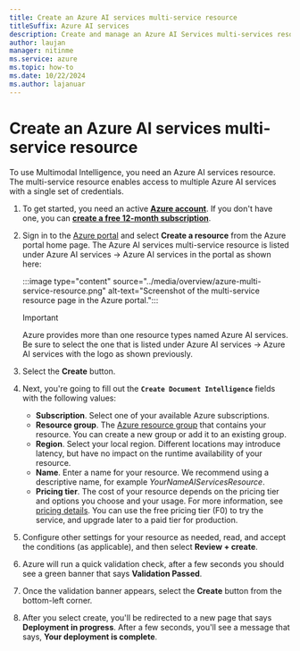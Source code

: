 ```yaml
---
title: Create an Azure AI services multi-service resource
titleSuffix: Azure AI services
description: Create and manage an Azure AI Services multi-services resource for Multimodal Intelligence operations
author: laujan
manager: nitinme
ms.service: azure
ms.topic: how-to
ms.date: 10/22/2024
ms.author: lajanuar
---
```


# Create an Azure AI services multi-service resource


To use Multimodal Intelligence, you need an Azure AI services resource. The multi-service resource enables access to multiple Azure AI services with a single set of credentials.

1. To get started, you need an active [**Azure account**](https://azure.microsoft.com/free/cognitive-services/). If you don't have one, you can [**create a free 12-month subscription**](https://azure.microsoft.com/free/).

1. Sign in to the [Azure portal](https://portal.azure.com) and select **Create a resource** from the Azure portal home page. The Azure AI services multi-service resource is listed under Azure AI services → Azure AI services in the portal as shown here:

    :::image type="content" source="../media/overview/azure-multi-service-resource.png" alt-text="Screenshot of the multi-service resource page in the Azure portal.":::

    > [!IMPORTANT]
    > Azure provides more than one resource types named Azure AI services. Be sure to select the one that is listed under Azure AI services → Azure AI services with the logo as shown previously.

1. Select the **Create** button.

1. Next, you're going to fill out the **`Create Document Intelligence`** fields with the following values:

    * **Subscription**. Select one of your available Azure subscriptions.
    * **Resource group**. The [Azure resource group](/azure/cloud-adoption-framework/govern/resource-consistency/resource-access-management#what-is-an-azure-resource-group) that contains your resource. You can create a new group or add it to an existing group.
    * **Region**. Select your local region. Different locations may introduce latency, but have no impact on the runtime availability of your resource.
    * **Name**. Enter a name for your resource. We recommend using a descriptive name, for example *YourNameAIServicesResource*.
    * **Pricing tier**. The cost of your resource depends on the pricing tier and options you choose and your usage. For more information, see [pricing details](https://azure.microsoft.com/pricing/details/cognitive-services/). You can use the free pricing tier (F0) to try the service, and upgrade later to a paid tier for production.

1. Configure other settings for your resource as needed, read, and accept the conditions (as applicable), and then select **Review + create**.

1. Azure will run a quick validation check, after a few seconds you should see a green banner that says **Validation Passed**.

1. Once the validation banner appears, select the **Create** button from the bottom-left corner.

1. After you select create, you'll be redirected to a new page that says **Deployment in progress**. After a few seconds, you'll see a message that says, **Your deployment is complete**.

